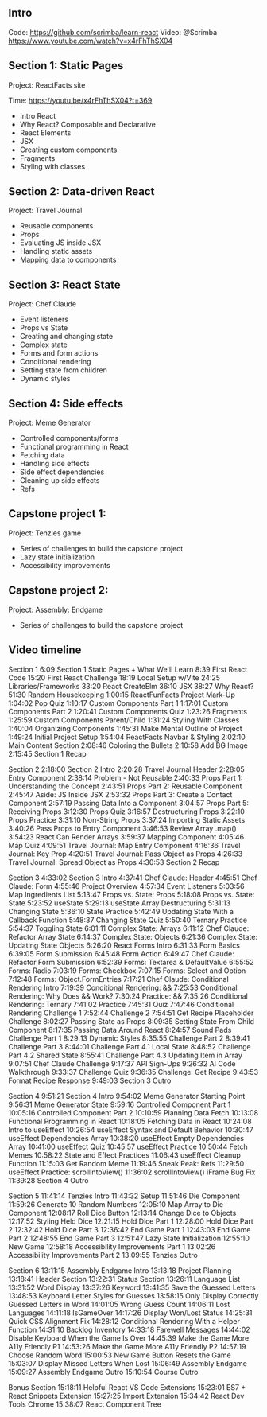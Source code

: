 ## Intro

Code: https://github.com/scrimba/learn-react
Video: @Scrimba https://www.youtube.com/watch?v=x4rFhThSX04

## Section 1: Static Pages

Project: ReactFacts site

Time: https://youtu.be/x4rFhThSX04?t=369

- Intro React
- Why React? Composable and Declarative
- React Elements
- JSX
- Creating custom components
- Fragments
- Styling with classes

## Section 2: Data-driven React

Project: Travel Journal

- Reusable components
- Props
- Evaluating JS inside JSX
- Handling static assets
- Mapping data to components

## Section 3: React State

Project: Chef Claude

- Event listeners
- Props vs State
- Creating and changing state
- Complex state
- Forms and form actions
- Conditional rendering
- Setting state from children
- Dynamic styles

## Section 4: Side effects

Project: Meme Generator

- Controlled components/forms
- Functional programming in React
- Fetching data
- Handling side effects
- Side effect dependencies
- Cleaning up side effects
- Refs

## Capstone project 1:

Project: Tenzies game

- Series of challenges to build the capstone project
- Lazy state initialization
- Accessibility improvements

## Capstone project 2:

Project: Assembly: Endgame

- Series of challenges to build the capstone project

## Video timeline

Section 1
6:09 Section 1 Static Pages + What We'll Learn
8:39 First React Code
15:20 First React Challenge
18:19 Local Setup w/Vite
24:25 Libraries/Frameworks
33:20 React CreateElm
36:10 JSX
38:27 Why React?
51:30 Random Housekeeping
1:00:15 ReactFunFacts Project Mark-Up
1:04:02 Pop Quiz
1:10:17 Custom Components Part 1
1:17:01 Custom Components Part 2
1:20:41 Custom Components Quiz
1:23:26 Fragments
1:25:59 Custom Components Parent/Child
1:31:24 Styling With Classes
1:40:04 Organizing Components
1:45:31 Make Mental Outline of Project
1:49:24 Initial Project Setup
1:54:04 ReactFacts Navbar & Styling
2:02:10 Main Content Section
2:08:46 Coloring the Bullets
2:10:58 Add BG Image
2:15:45 Section 1 Recap

Section 2
2:18:00 Section 2 Intro
2:20:28 Travel Journal Header
2:28:05 Entry Component
2:38:14 Problem - Not Reusable
2:40:33 Props Part 1: Understanding the Concept
2:43:51 Props Part 2: Reusable Component
2:45:47 Aside: JS Inside JSX
2:53:32 Props Part 3: Create a Contact Component
2:57:19 Passing Data Into a Component
3:04:57 Props Part 5: Receiving Props
3:12:30 Props Quiz
3:16:57 Destructuring Props
3:22:10 Props Practice
3:31:10 Non-String Props
3:37:24 Importing Static Assets
3:40:26 Pass Props to Entry Component
3:46:53 Review Array .map()
3:54:23 React Can Render Arrays
3:59:37 Mapping Component
4:05:46 Map Quiz
4:09:51 Travel Journal: Map Entry Component
4:16:36 Travel Journal: Key Prop
4:20:51 Travel Journal: Pass Object as Props
4:26:33 Travel Journal: Spread Object as Props
4:30:53 Section 2 Recap

Section 3
4:33:02 Section 3 Intro
4:37:41 Chef Claude: Header
4:45:51 Chef Claude: Form
4:55:46 Project Overview
4:57:34 Event Listeners
5:03:56 Map Ingredients List
5:13:47 Props vs. State: Props
5:18:08 Props vs. State: State
5:23:52 useState
5:29:13 useState Array Destructuring
5:31:13 Changing State
5:36:10 State Practice
5:42:49 Updating State With a Callback Function
5:48:37 Changing State Quiz
5:50:40 Ternary Practice
5:54:37 Toggling State
6:01:11 Complex State: Arrays
6:11:12 Chef Claude: Refactor Array State
6:14:37 Complex State: Objects
6:21:36 Complex State: Updating State Objects
6:26:20 React Forms Intro
6:31:33 Form Basics
6:39:05 Form Submission
6:45:48 Form Action
6:49:47 Chef Claude: Refactor Form Submission
6:52:39 Forms: Textarea & DefaultValue
6:55:52 Forms: Radio
7:03:19 Forms: Checkbox
7:07:15 Forms: Select and Option
7:12:48 Forms: Object.FormEntries
7:17:21 Chef Claude: Conditional Rendering Intro
7:19:39 Conditional Rendering: &&
7:25:53 Conditional Rendering: Why Does && Work?
7:30:24 Practice: &&
7:35:26 Conditional Rendering: Ternary
7:41:02 Practice
7:45:31 Quiz
7:47:46 Conditional Rendering Challenge 1
7:52:44 Challenge 2
7:54:51 Get Recipe Placeholder Challenge
8:02:27 Passing State as Props
8:09:35 Setting State From Child Component
8:17:35 Passing Data Around React
8:24:57 Sound Pads Challenge Part 1
8:29:13 Dynamic Styles
8:35:55 Challenge Part 2
8:39:41 Challenge Part 3
8:44:01 Challenge Part 4.1 Local State
8:48:52 Challenge Part 4.2 Shared State
8:55:41 Challenge Part 4.3 Updating Item in Array
9:07:51 Chef Claude Challenge
9:17:37 API Sign-Ups
9:26:32 AI Code Walkthrough
9:33:37 Challenge Quiz
9:36:35 Challenge: Get Recipe
9:43:53 Format Recipe Response
9:49:03 Section 3 Outro

Section 4
9:51:21 Section 4 Intro
9:54:02 Meme Generator Starting Point
9:56:31 Meme Generator State
9:59:16 Controlled Component Part 1
10:05:16 Controlled Component Part 2
10:10:59 Planning Data Fetch
10:13:08 Functional Programming in React
10:18:05 Fetching Data in React
10:24:08 Intro to useEffect
10:26:54 useEffect Syntax and Default Behavior
10:30:47 useEffect Dependencies Array
10:38:20 useEffect Empty Dependencies Array
10:41:00 useEffect Quiz
10:45:57 useEffect Practice
10:50:44 Fetch Memes
10:58:22 State and Effect Practices
11:06:43 useEffect Cleanup Function
11:15:03 Get Random Meme
11:19:46 Sneak Peak: Refs
11:29:50 useEffect Practice: scrollIntoView()
11:36:02 scrollIntoView() iFrame Bug Fix
11:39:28 Section 4 Outro

Section 5
11:41:14 Tenzies Intro
11:43:32 Setup
11:51:46 Die Component
11:59:26 Generate 10 Random Numbers
12:05:10 Map Array to Die Component
12:08:17 Roll Dice Button
12:13:14 Change Dice to Objects
12:17:52 Styling Held Dice
12:21:15 Hold Dice Part 1
12:28:00 Hold Dice Part 2
12:32:42 Hold Dice Part 3
12:36:42 End Game Part 1
12:43:03 End Game Part 2
12:48:55 End Game Part 3
12:51:47 Lazy State Initialization
12:55:10 New Game
12:58:18 Accessibility Improvements Part 1
13:02:26 Accessibility Improvements Part 2
13:09:55 Tenzies Outro

Section 6
13:11:15 Assembly Endgame Intro
13:13:18 Project Planning
13:18:41 Header Section
13:22:31 Status Section
13:26:11 Language List
13:31:52 Word Display
13:37:26 Keyword
13:41:35 Save the Guessed Letters
13:48:53 Keyboard Letter Styles for Guesses
13:58:15 Only Display Correctly Guessed Letters in Word
14:01:05 Wrong Guess Count
14:06:11 Lost Languages
14:11:18 IsGameOver
14:17:26 Display Won/Lost Status
14:25:31 Quick CSS Alignment Fix
14:28:12 Conditional Rendering With a Helper Function
14:31:10 Backlog Inventory
14:33:18 Farewell Messages
14:44:02 Disable Keyboard When the Game Is Over
14:45:39 Make the Game More A11y Friendly P1
14:53:26 Make the Game More A11y Friendly P2
14:57:19 Choose Random Word
15:00:53 New Game Button Resets the Game
15:03:07 Display Missed Letters When Lost
15:06:49 Assembly Endgame
15:09:27 Assembly Endgame Outro
15:10:54 Course Outro

Bonus Section
15:18:11 Helpful React VS Code Extensions
15:23:01 ES7 + React Snippets Extension
15:27:25 Import Extension
15:34:42 React Dev Tools Chrome
15:38:07 React Component Tree

